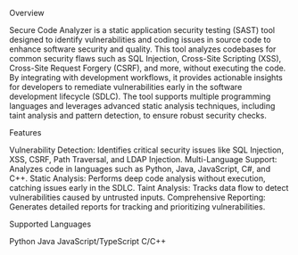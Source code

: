 Overview

Secure Code Analyzer is a static application security testing (SAST) tool designed to identify vulnerabilities and coding issues in source code to enhance software security and quality. This tool analyzes codebases for common security flaws such as SQL Injection, Cross-Site Scripting (XSS), Cross-Site Request Forgery (CSRF), and more, without executing the code. By integrating with development workflows, it provides actionable insights for developers to remediate vulnerabilities early in the software development lifecycle (SDLC). The tool supports multiple programming languages and leverages advanced static analysis techniques, including taint analysis and pattern detection, to ensure robust security checks.

Features

Vulnerability Detection: Identifies critical security issues like SQL Injection, XSS, CSRF, Path Traversal, and LDAP Injection.
Multi-Language Support: Analyzes code in languages such as Python, Java, JavaScript, C#, and C++.
Static Analysis: Performs deep code analysis without execution, catching issues early in the SDLC.
Taint Analysis: Tracks data flow to detect vulnerabilities caused by untrusted inputs.
Comprehensive Reporting: Generates detailed reports for tracking and prioritizing vulnerabilities.

Supported Languages

Python
Java
JavaScript/TypeScript
C/C++
